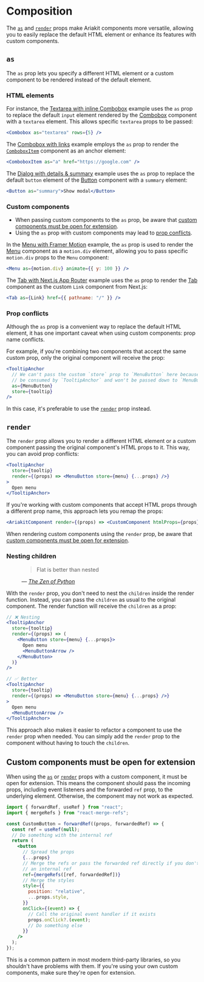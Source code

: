 # Composition

<p data-description>
  The <a href="#as"><code>as</code></a> and <a href="#render"><code>render</code></a> props make Ariakit components more versatile, allowing you to easily replace the default HTML element or enhance its features with custom components.
  </p>

## `as`

The `as` prop lets you specify a different HTML element or a custom component to be rendered instead of the default element.

### HTML elements

For instance, the [Textarea with inline Combobox](/examples/combobox-textarea) example uses the `as` prop to replace the default `input` element rendered by the [Combobox](/components/combobox) component with a `textarea` element. This allows specific `textarea` props to be passed:

```jsx
<Combobox as="textarea" rows={5} />
```

The [Combobox with links](/examples/combobox-links) example employs the `as` prop to render the [`ComboboxItem`](/apis/combobox-item) component as an anchor element:

```jsx
<ComboboxItem as="a" href="https://google.com" />
```

The [Dialog with details & summary](/examples/dialog-details) example uses the `as` prop to replace the default `button` element of the [Button](/components/button) component with a `summary` element:

```jsx
<Button as="summary">Show modal</Button>
```

### Custom components

<aside data-type="danger" title="Important to know">

- When passing custom components to the `as` prop, be aware that [custom components must be open for extension](#custom-components-must-be-open-for-extension).
- Using the `as` prop with custom components may lead to [prop conflicts](#prop-conflicts).

</aside>

In the [Menu with Framer Motion](/examples/menu-framer-motion) example, the `as` prop is used to render the [Menu](/components/menu) component as a `motion.div` element, allowing you to pass specific `motion.div` props to the `Menu` component:

```jsx
<Menu as={motion.div} animate={{ y: 100 }} />
```

The [Tab with Next.js App Router](/examples/tab-next-router) example uses the `as` prop to render the [Tab](/components/tab) component as the custom `Link` component from Next.js:

```jsx
<Tab as={Link} href={{ pathname: "/" }} />
```

### Prop conflicts

Although the `as` prop is a convenient way to replace the default HTML element, it has one important caveat when using custom components: prop name conflicts.

For example, if you're combining two components that accept the same custom prop, only the original component will receive the prop:

```jsx
<TooltipAnchor
  // We can't pass the custom `store` prop to `MenuButton` here because it will
  // be consumed by `TooltipAnchor` and won't be passed down to `MenuButton`.
  as={MenuButton}
  store={tooltip}
/>
```

In this case, it's preferable to use the [`render`](#render) prop instead.

## `render`

The `render` prop allows you to render a different HTML element or a custom component passing the original component's HTML props to it. This way, you can avoid prop conflicts:

```jsx {3}
<TooltipAnchor
  store={tooltip}
  render={(props) => <MenuButton store={menu} {...props} />}
>
  Open menu
</TooltipAnchor>
```

If you're working with custom components that accept HTML props through a different prop name, this approach lets you remap the props:

```jsx
<AriakitComponent render={(props) => <CustomComponent htmlProps={props} />} />
```

<aside data-type="danger" title="Important to know">

When rendering custom components using the `render` prop, be aware that [custom components must be open for extension](#custom-components-must-be-open-for-extension).

</aside>

### Nesting children

<figure data-type="bigquote">
  <blockquote cite="https://peps.python.org/pep-0020/">
    <p>Flat is better than nested</p>
  </blockquote>
  <figcaption>
    — <cite><a href="https://peps.python.org/pep-0020/">The Zen of Python</a></cite>
  </figcaption>
</figure>

With the `render` prop, you don't need to nest the `children` inside the render function. Instead, you can pass the `children` as usual to the original component. The render function will receive the `children` as a prop:

<div class="grid grid-cols-1 lg:grid-cols-[minmax(0,1fr)_minmax(0,1.4fr)] gap-x-2 gap-y-4 !max-w-5xl [&_pre]:h-full">

```jsx {6,7}
// ❌ Nesting
<TooltipAnchor
  store={tooltip}
  render={(props) => (
    <MenuButton store={menu} {...props}>
      Open menu
      <MenuButtonArrow />
    </MenuButton>
  )}
/>
```

```jsx {6,7}
// ✅ Better
<TooltipAnchor
  store={tooltip}
  render={(props) => <MenuButton store={menu} {...props} />}
>
  Open menu
  <MenuButtonArrow />
</TooltipAnchor>
```

</div>

This approach also makes it easier to refactor a component to use the `render` prop when needed. You can simply add the `render` prop to the component without having to touch the `children`.

## Custom components must be open for extension

When using the [`as`](#as) or [`render`](#render) props with a custom component, it must be open for extension. This means the component should pass the incoming props, including event listeners and the forwarded `ref` prop, to the underlying element. Otherwise, the component may not work as expected.

```jsx {10,13,17,21}
import { forwardRef, useRef } from "react";
import { mergeRefs } from "react-merge-refs";

const CustomButton = forwardRef((props, forwardedRef) => {
  const ref = useRef(null);
  // Do something with the internal ref
  return (
    <button
      // Spread the props
      {...props}
      // Merge the refs or pass the forwarded ref directly if you don't need
      // an internal ref
      ref={mergeRefs([ref, forwardedRef])}
      // Merge the styles
      style={{
        position: "relative",
        ...props.style,
      }}
      onClick={(event) => {
        // Call the original event handler if it exists
        props.onClick?.(event);
        // Do something else
      }}
    />
  );
});
```

This is a common pattern in most modern third-party libraries, so you shouldn't have problems with them. If you're using your own custom components, make sure they're open for extension.
